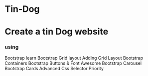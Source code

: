 # Tin-Dog
# Create a tin Dog website
### using 
Bootstrap
learn Bootstrap Grid layout
Adding Grid Layout
Bootstrap Containers
Bootstrap Buttons & Font Awesome
Bootstrap Carousel
Bootstrap Cards
Advanced Css Selector Priority

